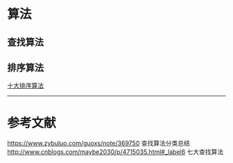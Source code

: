 # 算法
## 查找算法

## 排序算法
[十大排序算法](https://www.cnblogs.com/onepixel/p/7674659.html)


---
# 参考文献
https://www.zybuluo.com/guoxs/note/369750 查找算法分类总结
http://www.cnblogs.com/maybe2030/p/4715035.html#_label6 七大查找算法
